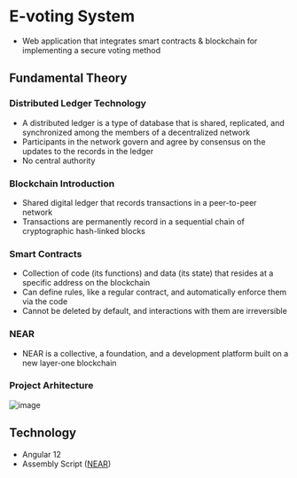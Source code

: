 # E-voting System

- Web application that integrates smart contracts & blockchain for implementing a secure voting method

## Fundamental Theory
### Distributed Ledger Technology
- A distributed ledger is a type of database that is shared, replicated, and synchronized among the members of a decentralized network
- Participants in the network govern and agree by consensus on the updates to the records in the ledger
- No central authority
### Blockchain Introduction
- Shared digital ledger that records transactions in a peer-to-peer network
- Transactions are permanently record in a sequential chain of cryptographic hash-linked blocks
### Smart Contracts
- Collection of code (its functions) and data (its state) that resides at a specific address on the blockchain
- Can define rules, like a regular contract, and automatically enforce them via the code
- Cannot be deleted by default, and interactions with them are irreversible
### NEAR
- NEAR is a collective, a foundation, and a development platform built on a new layer-one blockchain
### Project Arhitecture
![image](https://user-images.githubusercontent.com/44782522/226160886-880fa9db-0ad9-41cc-a6a6-588615d7625b.png)

## Technology
- Angular 12
- Assembly Script ([NEAR](https://wallet.testnet.near.org/)) 




